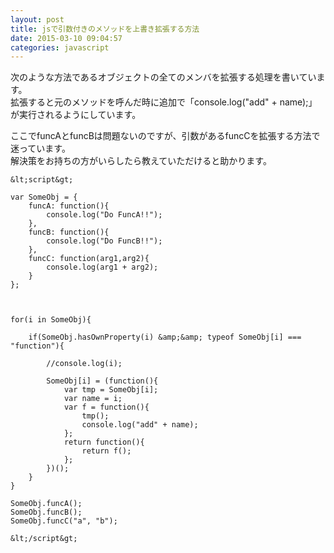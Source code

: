 ```yaml
---
layout: post
title: jsで引数付きのメソッドを上書き拡張する方法
date: 2015-03-10 09:04:57
categories: javascript
---
```

<p>次のような方法であるオブジェクトの全てのメンバを拡張する処理を書いています。<br>
拡張すると元のメソッドを呼んだ時に追加で「console.log("add" + name);」が実行されるようにしています。</p>

<p>ここでfuncAとfuncBは問題ないのですが、引数があるfuncCを拡張する方法で迷っています。<br>
解決策をお持ちの方がいらしたら教えていただけると助かります。</p>

```
&lt;script&gt;

var SomeObj = {
    funcA: function(){
        console.log("Do FuncA!!");
    },
    funcB: function(){
        console.log("Do FuncB!!");
    },
    funcC: function(arg1,arg2){
        console.log(arg1 + arg2);
    }
};



for(i in SomeObj){

    if(SomeObj.hasOwnProperty(i) &amp;&amp; typeof SomeObj[i] === "function"){

        //console.log(i);

        SomeObj[i] = (function(){
            var tmp = SomeObj[i];
            var name = i;
            var f = function(){
                tmp();
                console.log("add" + name);
            };
            return function(){
                return f();
            };
        })();
    }
}

SomeObj.funcA();
SomeObj.funcB();
SomeObj.funcC("a", "b");

&lt;/script&gt;
```
